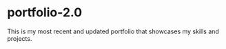 # portfolio-2.0
This is my most recent and updated portfolio that showcases my skills and projects.
